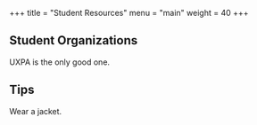 +++
title = "Student Resources"
menu = "main"
weight = 40
+++

## Student Organizations

UXPA is the only good one.

## Tips

Wear a jacket.
